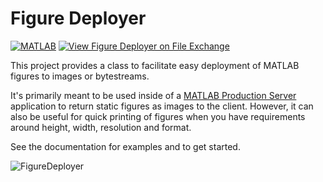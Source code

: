 # Figure Deployer

[![MATLAB](https://github.com/mathworks/ci-configuration-examples/actions/workflows/ci.yml/badge.svg)](https://github.com/mathworks/ci-configuration-examples/actions/workflows/ci.yml)
[![View Figure Deployer on File Exchange](https://www.mathworks.com/matlabcentral/images/matlab-file-exchange.svg)](https://www.mathworks.com/matlabcentral/fileexchange/75183-figure-deployer)

This project provides a class to facilitate easy deployment of MATLAB figures to images or bytestreams.  

It's primarily meant to be used inside of a [MATLAB Production Server](https://www.mathworks.com/products/matlab-production-server.html) application to return static figures as images to the client.  However, it can also be useful for quick printing of figures when you have requirements around height, width, resolution and format.

See the documentation for examples and to get started.

![FigureDeployer](./Documentation/figuredeployer.png)
